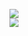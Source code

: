 [![](https://img.shields.io/badge/Made%20With-Github%20Spray-lightgrey.svg?style=for-the-badge&logo=github)](https://github.com/Annihil/github-spray#11035)  
[![](https://i.imgur.com/2DrTn0Z.gif)](https://github.com/Annihil/github-spray)